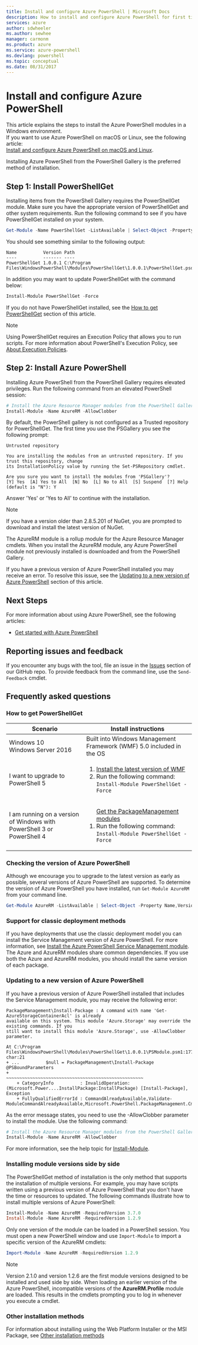 ```yaml
---
title: Install and configure Azure PowerShell | Microsoft Docs
description: How to install and configure Azure PowerShell for first time use.
services: azure
author: sdwheeler
ms.author: sewhee
manager: carmonm
ms.product: azure
ms.service: azure-powershell
ms.devlang: powershell
ms.topic: conceptual
ms.date: 08/31/2017
---
```


# Install and configure Azure PowerShell

This article explains the steps to install the Azure PowerShell modules in a Windows environment.  
If you want to use Azure PowerShell on macOS or Linux, see the following article:  
[Install and configure Azure PowerShell on macOS and Linux](install-azurermps-maclinux.md).

Installing Azure PowerShell from the PowerShell Gallery is the preferred method of installation.

## Step 1: Install PowerShellGet

Installing items from the PowerShell Gallery requires the PowerShellGet module. Make sure you have
the appropriate version of PowerShellGet and other system requirements. Run the following command
to see if you have PowerShellGet installed on your system.

```powershell
Get-Module -Name PowerShellGet -ListAvailable | Select-Object -Property Name,Version,Path
```

You should see something similar to the following output:

```Output
Name          Version Path
----          ------- ----
PowerShellGet 1.0.0.1 C:\Program Files\WindowsPowerShell\Modules\PowerShellGet\1.0.0.1\PowerShellGet.psd1
```
In addition you may want to update PowerShellGet with the command below:
```powershell
Install-Module PowerShellGet -Force
```

If you do not have PowerShellGet installed, see the [How to get PowerShellGet](#how-to-get-powershellget)
section of this article.

> [!NOTE]
> Using PowerShellGet requires an Execution Policy that allows you to run scripts. For more
> information about PowerShell's Execution Policy, see
> [About Execution Policies](/powershell/module/microsoft.powershell.core/about/about_execution_policies).

## Step 2: Install Azure PowerShell

Installing Azure PowerShell from the PowerShell Gallery requires elevated privileges. Run the
following command from an elevated PowerShell session:

```powershell
# Install the Azure Resource Manager modules from the PowerShell Gallery
Install-Module -Name AzureRM -AllowClobber
```

By default, the PowerShell gallery is not configured as a Trusted repository for PowerShellGet. The
first time you use the PSGallery you see the following prompt:

```Output
Untrusted repository

You are installing the modules from an untrusted repository. If you trust this repository, change
its InstallationPolicy value by running the Set-PSRepository cmdlet.

Are you sure you want to install the modules from 'PSGallery'?
[Y] Yes  [A] Yes to All  [N] No  [L] No to All  [S] Suspend  [?] Help (default is "N"): Y
```

Answer 'Yes' or 'Yes to All' to continue with the installation.

> [!NOTE]
> If you have a version older than 2.8.5.201 of NuGet, you are prompted to download and install
> the latest version of NuGet.

The AzureRM module is a rollup module for the Azure Resource Manager cmdlets. When you install the
AzureRM module, any Azure PowerShell module not previously installed is downloaded and from the
PowerShell Gallery.

If you have a previous version of Azure PowerShell installed you may receive an error. To resolve
this issue, see the [Updating to a new version of Azure PowerShell](#update-azps) section of this
article.

## Next Steps

For more information about using Azure PowerShell, see the following articles:

* [Get started with Azure PowerShell](get-started-azureps.md)

## Reporting issues and feedback

If you encounter any bugs with the tool, file an issue in the
[Issues](https://github.com/Azure/azure-powershell/issues) section of our GitHub repo. To provide
feedback from the command line, use the `Send-Feedback` cmdlet.

## Frequently asked questions

### How to get PowerShellGet

|Scenario|Install instructions|
|---|---|
|Windows 10<br/>Windows Server 2016|Built into Windows Management Framework (WMF) 5.0 included in the OS|
|I want to upgrade to PowerShell 5|<ol><li>[Install the latest version of WMF](https://www.microsoft.com/en-us/download/details.aspx?id=54616)</li><li>Run the following command:<br/>```Install-Module PowerShellGet -Force```</li></ol>|
|I am running on a version of Windows with PowerShell 3 or PowerShell 4|<ol><il>[Get the PackageManagement modules](http://go.microsoft.com/fwlink/?LinkID=746217)</il><li>Run the following command:<br/>```Install-Module PowerShellGet -Force```</li></ol>|

<a id="helpmechoose"></a>
### Checking the version of Azure PowerShell

Although we encourage you to upgrade to the latest version as early as possible, several versions
of Azure PowerShell are supported. To determine the version of Azure PowerShell you have installed,
run `Get-Module AzureRM` from your command line.

```powershell
Get-Module AzureRM -ListAvailable | Select-Object -Property Name,Version,Path
```

### Support for classic deployment methods

If you have deployments that use the classic deployment model you can install the Service
Management version of Azure PowerShell. For more information, see [Install the Azure PowerShell
Service Management module](/powershell/azure/servicemanagement/install-azure-ps). The Azure and AzureRM modules share
common dependencies. If you use both the Azure and AzureRM modules, you should install the same
version of each package.

### <a id="update-azps"></a>Updating to a new version of Azure PowerShell

If you have a previous version of Azure PowerShell installed that includes the Service Management
module, you may receive the following error:

```Output
PackageManagement\Install-Package : A command with name 'Get-AzureStorageContainerAcl' is already
available on this system. This module 'Azure.Storage' may override the existing commands. If you
still want to install this module 'Azure.Storage', use -AllowClobber parameter.

At C:\Program Files\WindowsPowerShell\Modules\PowerShellGet\1.0.0.1\PSModule.psm1:1772 char:21
+ ...          $null = PackageManagement\Install-Package @PSBoundParameters
+                      ~~~~~~~~~~~~~~~~~~~~~~~~~~~~~~~~~~~~~~~~~~~~~~~~~~~~
    + CategoryInfo          : InvalidOperation: (Microsoft.Power....InstallPackage:InstallPackage) [Install-Package], Exception
    + FullyQualifiedErrorId : CommandAlreadyAvailable,Validate-ModuleCommandAlreadyAvailable,Microsoft.PowerShell.PackageManagement.Cmdlets.InstallPackage
```

As the error message states, you need to use the -AllowClobber parameter to install the module. Use
the following command:

```powershell
# Install the Azure Resource Manager modules from the PowerShell Gallery
Install-Module -Name AzureRM -AllowClobber
```

For more information, see the help topic for
[Install-Module](https://msdn.microsoft.com/powershell/reference/5.1/PowerShellGet/install-module).

### Installing module versions side by side

The PowerShellGet method of installation is the only method that supports the installation of
multiple versions. For example, you may have scripts written using a previous version of Azure
PowerShell that you don't have the time or resources to updated. The following commands illustrate
how to install multiple versions of Azure PowerShell:

```powershell
Install-Module -Name AzureRM -RequiredVersion 3.7.0
Install-Module -Name AzureRM -RequiredVersion 1.2.9
```

Only one version of the module can be loaded in a PowerShell session. You must open a new
PowerShell window and use `Import-Module` to import a specific version of the AzureRM cmdlets:

```powershell
Import-Module -Name AzureRM -RequiredVersion 1.2.9
```

> [!NOTE]
> Version 2.1.0 and version 1.2.6 are the first module versions designed to be installed and used
side by side. When loading an earlier version of the Azure PowerShell, incompatible versions of the
**AzureRM.Profile** module are loaded. This results in the cmdlets prompting you to log in whenever
you execute a cmdlet.

### Other installation methods

For information about installing using the Web Platform Installer or the MSI Package, see
[Other installation methods](other-install.md)
